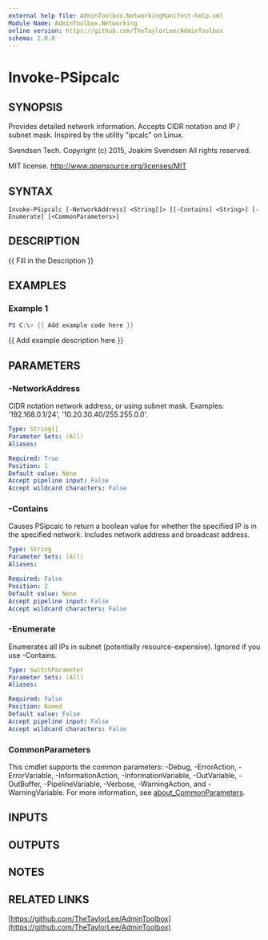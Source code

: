 ```yaml
---
external help file: AdminToolbox.NetworkingManifest-help.xml
Module Name: AdminToolbox.Networking
online version: https://github.com/TheTaylorLee/AdminToolbox
schema: 2.0.0
---
```


# Invoke-PSipcalc

## SYNOPSIS
Provides detailed network information.
Accepts CIDR notation and IP / subnet mask.
Inspired by the utility "ipcalc" on Linux.

Svendsen Tech.
Copyright (c) 2015, Joakim Svendsen
All rights reserved.

MIT license.
http://www.opensource.org/licenses/MIT

## SYNTAX

```
Invoke-PSipcalc [-NetworkAddress] <String[]> [[-Contains] <String>] [-Enumerate] [<CommonParameters>]
```

## DESCRIPTION
{{ Fill in the Description }}

## EXAMPLES

### Example 1
```powershell
PS C:\> {{ Add example code here }}
```

{{ Add example description here }}

## PARAMETERS

### -NetworkAddress
CIDR notation network address, or using subnet mask.
Examples: '192.168.0.1/24', '10.20.30.40/255.255.0.0'.

```yaml
Type: String[]
Parameter Sets: (All)
Aliases:

Required: True
Position: 1
Default value: None
Accept pipeline input: False
Accept wildcard characters: False
```

### -Contains
Causes PSipcalc to return a boolean value for whether the specified IP is in the specified network.
Includes network address and broadcast address.

```yaml
Type: String
Parameter Sets: (All)
Aliases:

Required: False
Position: 2
Default value: None
Accept pipeline input: False
Accept wildcard characters: False
```

### -Enumerate
Enumerates all IPs in subnet (potentially resource-expensive).
Ignored if you use -Contains.

```yaml
Type: SwitchParameter
Parameter Sets: (All)
Aliases:

Required: False
Position: Named
Default value: False
Accept pipeline input: False
Accept wildcard characters: False
```

### CommonParameters
This cmdlet supports the common parameters: -Debug, -ErrorAction, -ErrorVariable, -InformationAction, -InformationVariable, -OutVariable, -OutBuffer, -PipelineVariable, -Verbose, -WarningAction, and -WarningVariable. For more information, see [about_CommonParameters](http://go.microsoft.com/fwlink/?LinkID=113216).

## INPUTS

## OUTPUTS

## NOTES

## RELATED LINKS

[https://github.com/TheTaylorLee/AdminToolbox](https://github.com/TheTaylorLee/AdminToolbox)

